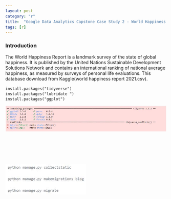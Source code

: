 ```yaml
---
layout: post
category: "r"
title:  "Google Data Analytics Capstone Case Study 2 - World Happiness Report"
tags: [r]
---
```

### Introduction

The World Happiness Report is a landmark survey of the state of global happiness. It is published by the United Nations Sustainable Development Solutions Network and contains an international ranking of national average happiness, 
as measured by surveys of personal life evaluations. This database download from Kaggle(world happiness report 2021.csv).

<!-- more -->
```
install.packages("tidyverse")
install.packages("lubridate ")
install.packages("ggplot")
```
![AltText](/my_picture/happiness001.jpg)

```
```

```
```

```
```

```
```

```
```

```
```

![AltText](/my_picture/django2.jpg)
